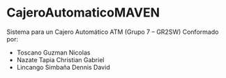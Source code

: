 # CajeroAutomaticoMAVEN
Sistema para un Cajero Automático ATM (Grupo 7 – GR2SW)
Conformado por: 
-	Toscano Guzman Nicolas 
-	Nazate Tapia Christian Gabriel 
-	Lincango Simbaña Dennis David
